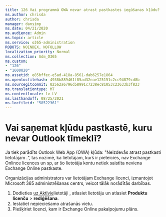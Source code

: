 ```yaml
---
title: 126 Vai programmā OWA nevar atrast pastkastes iegūšanas kļūdu?
ms.author: chrisda
author: chrisda
manager: dansimp
ms.date: 04/21/2020
ms.audience: Admin
ms.topic: article
ms.service: o365-administration
ROBOTS: NOINDEX, NOFOLLOW
localization_priority: Normal
ms.collection: Adm_O365
ms.custom:
- "126"
- "1600020"
ms.assetid: e85bffec-e5ad-418a-8561-dab6257e1864
ms.openlocfilehash: 4938b889461f85ad32eae125151c2cc94879cd8b
ms.sourcegitcommit: 02562a6796d58991c7238ec81053c23633b3f823
ms.translationtype: MT
ms.contentlocale: lv-LV
ms.lasthandoff: 08/25/2021
ms.locfileid: "58522361"
---
```

# <a name="getting-a-mailbox-not-found-error-in-outlook-on-the-web"></a>Vai saņemat kļūdu pastkastē, kuru nevar Outlook tīmeklī?

Ja tiek parādīts Outlook Web App (OWA) kļūda: "Neizdevās atrast pastkasti lietotājam *.",* tas nozīmē, ka lietotājam, kurš ir pieteicies, nav Exchange Onlince licences un sp, ar šo lietotāja kontu netiek saistīta neviena Exchange Online pastkaste. 

Organizācijas administrators var lietotājam Exchange licenci, izmantojot Microsoft 365 administrēšanas centrs, veicot tālāk norādītās darbības.

1. Dodieties [uz Aktīvie](https://portal.office.com/adminportal/home#/users)lietotāji , atlasiet lietotāju un atlasiet **Produktu licenču**  >  **rediģēšana**. 
1. Iestatiet nepieciešamo atrašanās vietu.
1. Piešķiriet licenci, kam ir Exchange Online pakalpojumu plāns.